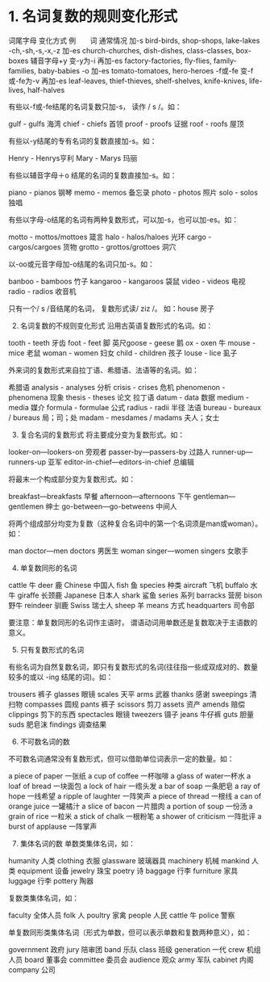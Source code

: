 # 1. 名词复数的规则变化形式



词尾字母 变化方式 例　　词 
通常情况 加-s bird-birds, shop-shops, lake-lakes 
-ch,-sh,-s,-x,-z 加-es church-churches, dish-dishes, class-classes, box-boxes 
辅音字母+y 变-y为-i
再加-es factory-factories, fly-flies, family-families, baby-babies 
-o 加-es tomato-tomatoes, hero-heroes 
-f或-fe 变-f或-fe为-v
再加-es leaf-leaves, thief-thieves, shelf-shelves, knife-knives, life-lives, half-halves 
 

有些以-f或-fe结尾的名词复数只加-s， 读作 / s /。如：

gulf - gulfs 海湾
chief - chiefs 首领
 proof - proofs 证据
roof - roofs 屋顶 

有些以-y结尾的专有名词的复数直接加-s。如：

Henry - Henrys亨利 Mary - Marys 玛丽 

有些以辅音字母＋o 结尾的名词的复数直接加-s。如：

piano - pianos 钢琴
memo - memos 备忘录 photo - photos 照片
solo - solos 独唱 

有些以字母-o结尾的名词有两种复数形式，可以加-s，也可以加-es。如：

motto - mottos/mottoes 箴言
halo - halos/haloes 光环 cargo - cargos/cargoes 货物
grotto - grottos/grottoes 洞穴 

以-oo或元音字母加-o结尾的名词只加-s。如：

banboo - bamboos 竹子
kangaroo - kangaroos 袋鼠 video - videos 电视
radio - radios 收音机 

只有一个/ s /音结尾的名词， 复数形式读/ ziz /。 如：house 房子



2. 名词复数的不规则变化形式
沿用古英语复数形式的名词。如：

tooth - teeth 牙齿
foot - feet 脚
英尺goose - geese 鹅
ox - oxen 牛 mouse - mice 老鼠
woman - women 妇女
child - children 孩子
louse - lice 虱子 

外来词的复数形式来自拉丁语、希腊语、法语等的名词。如：

希腊语 analysis - analyses  分析
crisis - crises  危机 phenomenon - phenomena  现象
thesis - theses  论文 
拉丁语 datum - data  数据
medium - media  媒介 formula - formulae  公式
radius - radii  半径 
法语 bureau - bureaux / bureaus 局；司；处
madam - mesdames / madams 夫人；女士 

3. 复合名词的复数形式
将主要成分变为复数形式。如：

looker-on—lookers-on 旁观者
passer-by—passers-by 过路人 runner-up—runners-up 亚军
editor-in-chief—editors-in-chief 总编辑 

将最末一个构成部分变为复数形式。如：

breakfast—breakfasts 早餐
afternoon—afternoons 下午 gentleman—gentlemen 绅士
go-between—go-betweens 中间人 

将两个组成部分均变为复数（这种复合名词中的第一个名词须是man或woman）。如：

man doctor—men doctors 男医生 woman singer—women singers 女歌手 

4. 单复数同形的名词


cattle  牛
deer  鹿
Chinese  中国人
fish  鱼
species  种类
aircraft  飞机 buffalo  水牛
giraffe  长颈鹿
Japanese  日本人
shark  鲨鱼
series  系列
barracks  营房 bison  野牛
reindeer  驯鹿
Swiss  瑞士人
sheep  羊
means  方式
headquarters  司令部 

要注意：单复数同形的名词作主语时， 谓语动词用单数还是复数取决于主语数的意义。

5. 只有复数形式的名词


有些名词为自然复数名词，即只有复数形式的名词(往往指一些成双成对的、数量较多的或以 -ing 结尾的词)。如：

trousers 裤子
glasses 眼镜
scales 天平
arms 武器
thanks 感谢
sweepings 清扫物 compasses 圆规
pants 裤子
scissors 剪刀
assets 资产
amends 赔偿
clippings 剪下的东西 spectacles 眼镜
tweezers 镊子
jeans 牛仔裤
guts 胆量
suds 肥皂沫
findings 调查结果 

6. 不可数名词的数


不可数名词通常没有复数形式，但可以借助单位词表示一定的数量。如：

a piece of paper 一张纸
a cup of coffee 一杯咖啡
a glass of water一杯水
a loaf of bread 一块面包
a lock of hair 一绺头发
a bar of soap 一条肥皂
a ray of hope 一线希望
a ripple of laughter 一阵笑声 a piece of thread 一根线
a can of orange juice 一罐橘汁
a slice of bacon 一片腊肉
a portion of soup 一份汤
a grain of rice 一粒米
a stick of chalk 一根粉笔
a shower of criticism 一阵批评
a burst of applause 一阵掌声 

7. 集体名词的数
单数类集体名词，如：

humanity 人类
clothing 衣服
glassware 玻璃器具
machinery 机械 mankind 人类
equipment 设备
jewelry 珠宝
poetry 诗 baggage 行李
furniture 家具
luggage 行李
pottery 陶器 

复数类集体名词，如：

faculty 全体人员
folk 人 poultry 家禽
people 人民 cattle 牛
police 警察 

单复数同形类集体名词（形式为单数，但可以表示单数和复数两种意义），如：

government 政府
jury 陪审团
band 乐队
class 班级 generation 一代
crew 机组人员
board 董事会
committee 委员会 audience 观众
army 军队
cabinet 内阁
company 公司 
